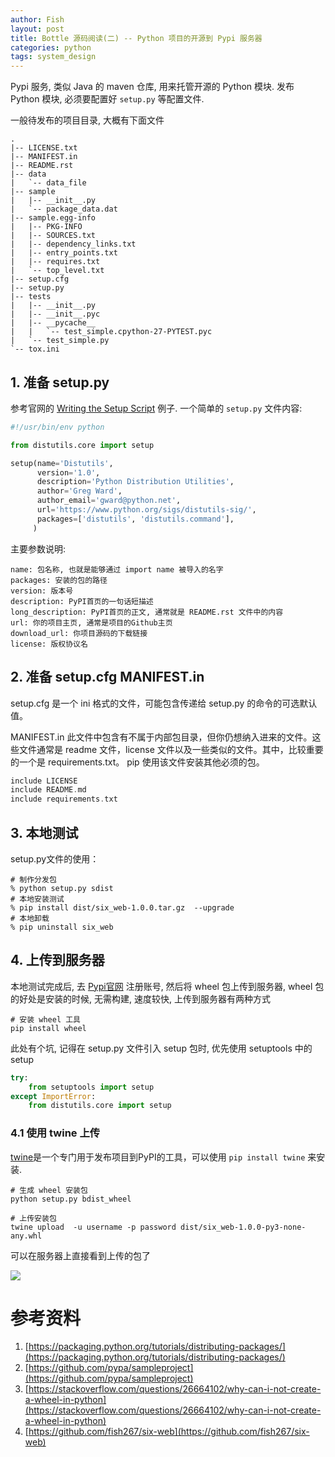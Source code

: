 ```yaml
---
author: Fish
layout: post
title: Bottle 源码阅读(二) -- Python 项目的开源到 Pypi 服务器
categories: python
tags: system_design
---
```



Pypi 服务, 类似 Java 的 maven 仓库, 用来托管开源的 Python 模块. 发布 Python 模块, 必须要配置好 `setup.py` 等配置文件.

一般待发布的项目目录, 大概有下面文件


```shell
.
|-- LICENSE.txt
|-- MANIFEST.in
|-- README.rst
|-- data
|   `-- data_file
|-- sample
|   |-- __init__.py
|   `-- package_data.dat
|-- sample.egg-info
|   |-- PKG-INFO
|   |-- SOURCES.txt
|   |-- dependency_links.txt
|   |-- entry_points.txt
|   |-- requires.txt
|   `-- top_level.txt
|-- setup.cfg
|-- setup.py
|-- tests
|   |-- __init__.py
|   |-- __init__.pyc
|   |-- __pycache__
|   |   `-- test_simple.cpython-27-PYTEST.pyc
|   `-- test_simple.py
`-- tox.ini
``` 


## 1. 准备 setup.py

参考官网的 [Writing the Setup Script](https://docs.python.org/3.6/distutils/setupscript.html) 例子. 一个简单的 `setup.py` 文件内容:

```python
#!/usr/bin/env python

from distutils.core import setup

setup(name='Distutils',
      version='1.0',
      description='Python Distribution Utilities',
      author='Greg Ward',
      author_email='gward@python.net',
      url='https://www.python.org/sigs/distutils-sig/',
      packages=['distutils', 'distutils.command'],
     )
```

主要参数说明: 

    name: 包名称, 也就是能够通过 import name 被导入的名字
    packages: 安装的包的路径
    version: 版本号 
    description: PyPI首页的一句话短描述
    long_description: PyPI首页的正文, 通常就是 README.rst 文件中的内容
    url: 你的项目主页, 通常是项目的Github主页
    download_url: 你项目源码的下载链接
    license: 版权协议名


## 2. 准备 setup.cfg  MANIFEST.in

setup.cfg 是一个 ini 格式的文件，可能包含传递给 setup.py 的命令的可选默认值。

MANIFEST.in 此文件中包含有不属于内部包目录，但你仍想纳入进来的文件。这些文件通常是 readme 文件，license 文件以及一些类似的文件。其中，比较重要的一个是 requirements.txt。 pip 使用该文件安装其他必须的包。

```c
include LICENSE
include README.md
include requirements.txt
```


## 3. 本地测试

setup.py文件的使用：

```shell
# 制作分发包
% python setup.py sdist      
# 本地安装测试
% pip install dist/six_web-1.0.0.tar.gz  --upgrade
# 本地卸载
% pip uninstall six_web
```


## 4. 上传到服务器

本地测试完成后, 去 [Pypi官网](https://pypi.python.org/) 注册账号, 然后将 wheel 包上传到服务器, wheel 包的好处是安装的时候, 无需构建, 速度较快, 上传到服务器有两种方式


```shell
# 安装 wheel 工具
pip install wheel
```

此处有个坑, 记得在 setup.py 文件引入 setup 包时, 优先使用 setuptools 中的 setup

```python
try:
    from setuptools import setup
except ImportError:
    from distutils.core import setup
```

### 4.1 使用 twine 上传

[twine](https://pypi.python.org/pypi/twine)是一个专门用于发布项目到PyPI的工具，可以使用 `pip install twine` 来安装.

```shell
# 生成 wheel 安装包
python setup.py bdist_wheel

# 上传安装包
twine upload  -u username -p password dist/six_web-1.0.0-py3-none-any.whl
```

可以在服务器上直接看到上传的包了

![](https://gw.alipayobjects.com/zos/rmsportal/xcaOSwPjUTcCUKaMbjDE.png)

# 参考资料

1. [https://packaging.python.org/tutorials/distributing-packages/](https://packaging.python.org/tutorials/distributing-packages/)
2. [https://github.com/pypa/sampleproject](https://github.com/pypa/sampleproject)
3. [https://stackoverflow.com/questions/26664102/why-can-i-not-create-a-wheel-in-python](https://stackoverflow.com/questions/26664102/why-can-i-not-create-a-wheel-in-python)
4. [https://github.com/fish267/six-web](https://github.com/fish267/six-web)